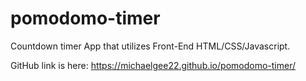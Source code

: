 # pomodomo-timer
Countdown timer App that utilizes Front-End HTML/CSS/Javascript.

GitHub link is here: https://michaelgee22.github.io/pomodomo-timer/
